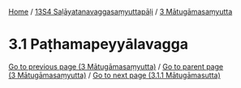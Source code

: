 
[Home](/) / [13S4 Saḷāyatanavaggasaṃyuttapāḷi](../../13S4.md) / [3 Mātugāmasaṃyutta](../3.md)

# 3.1 Paṭhamapeyyālavagga


[Go to previous page (3 Mātugāmasaṃyutta)](../3.md) / [Go to parent page (3 Mātugāmasaṃyutta)](../3.md) / [Go to next page (3.1.1 Mātugāmasutta)](3.1/3.1.1.md)


